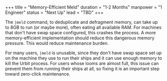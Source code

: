 +++
title = "Memory-Efficient Meld"
duration = "1-2 Months"
manpower = "1 Engineer"
status = "Next Up"
lead = "TBD"
+++

The `|meld` command, to deduplicate and defragment memory, can take up to 8GB to run (or maybe more), often eating all available RAM.  For machines that don't have swap space configured, this crashes the process.  A more memory-efficient implementation should reduce this dangerous memory pressure.  This would reduce maintenance burden.

For many users, `|meld` is unusable, since they don't have swap space set up on the machine they use to run their ships and it can use enough memory to kill the Urbit process.  For users whose looms are almost full, this issue can prevent them from running their ships at all, so fixing it is an important step toward zero-click maintenance.
